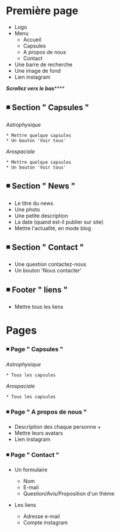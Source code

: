 # Première page 

* Logo 
* Menu
    * Accueil
    * Capsules
    * A propos de nous
    * Contact
* Une barre de recherche
* Une image de fond
* Lien instagram

***********Scrollez vers le bas***************

## ◾ Section " Capsules "

 _Astrophysique_
 
    * Mettre quelque capsules
    * Un bouton 'Voir tous' 
    
_Arospaciale_

    * Mettre quelque capsules
    * Un bouton 'Voir tous'
 
## ◾ Section " News "

* Le titre du news
* Une photo
* Une petite description
* La date (quand est-il publier sur site)
* Mettre l'actualité, en mode blog

## ◾ Section " Contact "

* Une question contactez-nous
* Un bouton 'Nous contacter'

## ◾ Footer " liens "

* Mettre tous les liens


# Pages

### ◾ Page " Capsules "

 _Astrophysique_
 
    * Tous les capsules  

_Arospaciale_

    * Tous les capsules

### ◾ Page " A propos de nous "

* Description des chaque personne + 
* Mettre leurs avatars 
* Lien instagram

### ◾ Page " Contact "

* Un formulaire

    * Nom
    * E-mail
    * Question/Avis/Proposition d'un thème

* Les liens
    
    * Adresse e-mail
    * Compte instagram
